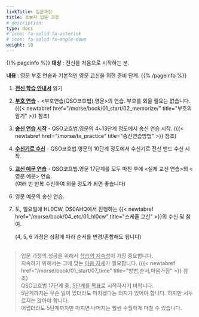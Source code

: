 ```yaml
---
linkTitle: 입문과정
title: 초보자 입문 과정
# description: 
type: docs
# icon: fa-solid fa-asterisk
# icon: fa-solid fa-angle-down
weight: 10
---
```


{{% pageinfo %}}
<b>대상</b> : 전신을 처음으로 시작하는 분.<br>

<b>내용</b> : 영문 부호 연습과 기본적인 영문 교신을 위한 준비 단계.
{{% /pageinfo %}}


1. <b><u>전신 학습 안내서</u></b> 읽기
<!--{{< newtabref href="/morse/koch/eng" title="부호연습(QSO코흐법).영문" >}}-->
2. <b><u>부호 연습</u></b> - <부호연습(QSO코흐법).영문>의 연습. 부호를 외울 필요는 없습니다.
 ({{< newtabref href="/morse/book/01_start/02_memorize/" title="부호의암기" >}} 참조)

3. <b><u>송신 연습 시작</u></b> - QSO코흐법.영문의 4~13단계 정도에서 송신 연습 시작. ({{< newtabref href="/morse/tx_practice" title="송신연습방법" >}} 참조)

4. <b><u>수신기로 수신</u></b> - QSO코흐법.영문의 10단계 정도에서 수신기로 전신 밴드 수신 시작.
<!--{{< newtabref href="/morse/qso/eng_1" title="영문 예문 1" >}}, {{< newtabref href="/morse/qso/eng_2" title="영문 예문 2" >}}-->
5. <b><u>교신 예문 연습</u></b> - QSO코흐법.영문 17단계를 모두 마친 후에 <실제 교신 연습>의 <영문 예문> 연습.<br>
   (여러 번 반복 수신하여 외울 정도가 되면 좋습니다)

6. 영문 예문의 송신 연습.

7. 토, 일요일에 HL0CW, DS0AHQ에서 진행하는 {{< newtabref href="/morse/book/04_etc/01_hl0cw" title="스케쥴 교신" >}}의 수신 및 참여.

   (4, 5, 6 과정은 상황에 따라 순서를 변경/혼합해도 됩니다)
<br><br>

> 입문 과정의 성공을 위해서 <u>학습의 지속성</u>이 가장 중요합니다.<br>
> 지속하기 위해서는 그에 맞는 <u>마음 자세</u>가 필요합니다. ({{< newtabref href="/morse/book/01_start/07_time" title="방법,순서,마음가짐" >}} 참조)<br>
> QSO코흐법 17단계 중, <u>5단계를 목표</u>로 시작하시기 바랍니다.<br>
> 5단계까지는 무슨 일이 있더라도 마치겠다는 의지가 있어야 합니다. 하지만 서두르지는 않아야 합니다.<br>
> 어렵더라도 5단계까지만 마치면 나머지는 훨씬 수월하게 마칠 수 있습니다.<br>

